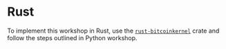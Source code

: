 # Rust

To implement this workshop in Rust, use the [`rust-bitcoinkernel`](https://github.com/TheCharlatan/rust-bitcoinkernel) crate and follow the steps outlined in Python
workshop.
